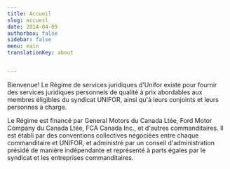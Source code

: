 ```yaml
---
title: Accueil
slug: accueil
date: 2014-04-09
authorbox: false
sidebar: false
menu: main
translationKey: about


---
```

Bienvenue! Le Régime de services juridiques d'Unifor existe pour fournir des services juridiques personnels de qualité à prix abordables aux membres éligibles du syndicat UNIFOR, ainsi qu'à leurs conjoints et leurs personnes à charge.

Le Régime est financé par General Motors du Canada Ltée, Ford Motor Company du Canada Ltée, FCA Canada Inc., et d'autres commanditaires. Il est établi par des conventions collectives négociées entre chaque commanditaire et UNIFOR, et administré par un conseil d'administration présidé de manière indépendante et représenté à parts égales par le syndicat et les entreprises commanditaires. 
